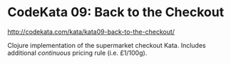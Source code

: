 # CodeKata 09: Back to the Checkout

http://codekata.com/kata/kata09-back-to-the-checkout/

Clojure implementation of the supermarket checkout Kata. Includes additional
_continuous_ pricing rule (i.e. £1/100g).
